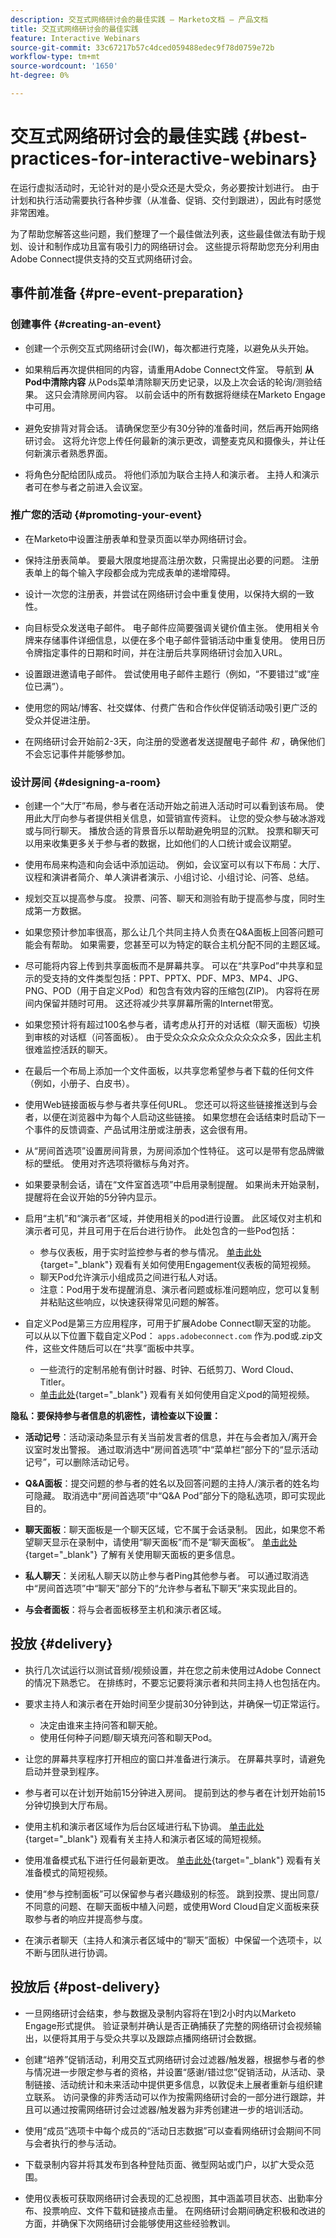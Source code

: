 ```yaml
---
description: 交互式网络研讨会的最佳实践 — Marketo文档 — 产品文档
title: 交互式网络研讨会的最佳实践
feature: Interactive Webinars
source-git-commit: 33c67217b57c4dced059488edec9f78d0759e72b
workflow-type: tm+mt
source-wordcount: '1650'
ht-degree: 0%

---
```


# 交互式网络研讨会的最佳实践 {#best-practices-for-interactive-webinars}

在运行虚拟活动时，无论针对的是小受众还是大受众，务必要按计划进行。 由于计划和执行活动需要执行各种步骤（从准备、促销、交付到跟进），因此有时感觉非常困难。

为了帮助您解答这些问题，我们整理了一个最佳做法列表，这些最佳做法有助于规划、设计和制作成功且富有吸引力的网络研讨会。 这些提示将帮助您充分利用由Adobe Connect提供支持的交互式网络研讨会。

## 事件前准备 {#pre-event-preparation}

### 创建事件 {#creating-an-event}

* 创建一个示例交互式网络研讨会(IW)，每次都进行克隆，以避免从头开始。

* 如果稍后再次提供相同的内容，请重用Adobe Connect文件室。 导航到 **从Pod中清除内容** 从Pods菜单清除聊天历史记录，以及上次会话的轮询/测验结果。 这只会清除房间内容。 以前会话中的所有数据将继续在Marketo Engage中可用。

* 避免安排背对背会话。 请确保您至少有30分钟的准备时间，然后再开始网络研讨会。 这将允许您上传任何最新的演示更改，调整麦克风和摄像头，并让任何新演示者熟悉界面。

* 将角色分配给团队成员。 将他们添加为联合主持人和演示者。 主持人和演示者可在参与者之前进入会议室。

### 推广您的活动 {#promoting-your-event}

* 在Marketo中设置注册表单和登录页面以举办网络研讨会。

* 保持注册表简单。 要最大限度地提高注册次数，只需提出必要的问题。 注册表单上的每个输入字段都会成为完成表单的递增障碍。

* 设计一次您的注册表，并尝试在网络研讨会中重复使用，以保持大纲的一致性。

* 向目标受众发送电子邮件。 电子邮件应简要强调关键价值主张。 使用相关令牌来存储事件详细信息，以便在多个电子邮件营销活动中重复使用。 使用日历令牌指定事件的日期和时间，并在注册后共享网络研讨会加入URL。

* 设置跟进邀请电子邮件。 尝试使用电子邮件主题行（例如，“不要错过”或“座位已满”）。

* 使用您的网站/博客、社交媒体、付费广告和合作伙伴促销活动吸引更广泛的受众并促进注册。

* 在网络研讨会开始前2-3天，向注册的受邀者发送提醒电子邮件 _和_ ，确保他们不会忘记事件并能够参加。

### 设计房间 {#designing-a-room}

* 创建一个“大厅”布局，参与者在活动开始之前进入活动时可以看到该布局。 使用此大厅向参与者提供相关信息，如营销宣传资料。 让您的受众参与破冰游戏或与同行聊天。 播放合适的背景音乐以帮助避免明显的沉默。 投票和聊天可以用来收集更多关于参与者的数据，比如他们的人口统计或会议期望。

* 使用布局来构造和向会话中添加运动。 例如，会议室可以有以下布局：大厅、议程和演讲者简介、单人演讲者演示、小组讨论、小组讨论、问答、总结。

* 规划交互以提高参与度。 投票、问答、聊天和测验有助于提高参与度，同时生成第一方数据。

* 如果您预计参加率很高，那么让几个共同主持人负责在Q&amp;A面板上回答问题可能会有帮助。 如果需要，您甚至可以为特定的联合主机分配不同的主题区域。

* 尽可能将内容上传到共享面板而不是屏幕共享。 可以在“共享Pod”中共享和显示的受支持的文件类型包括：PPT、PPTX、PDF、MP3、MP4、JPG、PNG、POD（用于自定义Pod）和包含有效内容的压缩包(ZIP)。 内容将在房间内保留并随时可用。 这还将减少共享屏幕所需的Internet带宽。

* 如果您预计将有超过100名参与者，请考虑从打开的对话框（聊天面板）切换到审核的对话框（问答面板）。 由于受众众众众众众众众众众众多，因此主机很难监控活跃的聊天。

* 在最后一个布局上添加一个文件面板，以共享您希望参与者下载的任何文件（例如，小册子、白皮书）。

* 使用Web链接面板与参与者共享任何URL。 您还可以将这些链接推送到与会者，以便在浏览器中为每个人启动这些链接。 如果您想在会话结束时启动下一个事件的反馈调查、产品试用注册或注册表，这会很有用。

* 从“房间首选项”设置房间背景，为房间添加个性特征。 这可以是带有您品牌徽标的壁纸。 使用对齐选项将徽标与角对齐。

* 如果要录制会话，请在“文件室首选项”中启用录制提醒。 如果尚未开始录制，提醒将在会议开始的5分钟内显示。

* 启用“主机”和“演示者”区域，并使用相关的pod进行设置。 此区域仅对主机和演示者可见，并且可用于在后台进行协作。 此处包含的一些Pod包括：
   * 参与仪表板，用于实时监控参与者的参与情况。 [单击此处](https://www.youtube.com/watch?v=gf5fu0JK9Hk){target="_blank"} 观看有关如何使用Engagement仪表板的简短视频。
   * 聊天Pod允许演示小组成员之间进行私人对话。
   * 注意：Pod用于发布提醒消息、演示者问题或标准问题响应，您可以复制并粘贴这些响应，以快速获得常见问题的解答。

* 自定义Pod是第三方应用程序，可用于扩展Adobe Connect聊天室的功能。 可以从以下位置下载自定义Pod： `apps.adobeconnect.com` 作为.pod或.zip文件，这些文件随后可以在“共享”面板中共享。
   * 一些流行的定制吊舱有倒计时器、时钟、石纸剪刀、Word Cloud、Titler。
   * [单击此处](https://www.youtube.com/watch?v=1w5nqJqEHQw){target="_blank"} 观看有关如何使用自定义pod的简短视频。

**隐私：要保持参与者信息的机密性，请检查以下设置：**

* **活动记号**：活动滚动条显示有关当前发言者的信息，并在与会者加入/离开会议室时发出警报。 通过取消选中“房间首选项”中“菜单栏”部分下的“显示活动记号”，可以删除活动记号。

* **Q&amp;A面板**：提交问题的参与者的姓名以及回答问题的主持人/演示者的姓名均可隐藏。 取消选中“房间首选项”中“Q&amp;A Pod”部分下的隐私选项，即可实现此目的。

* **聊天面板**：聊天面板是一个聊天区域，它不属于会话录制。 因此，如果您不希望聊天显示在录制中，请使用“聊天面板”而不是“聊天面板”。 [单击此处](https://helpx.adobe.com/adobe-connect/using/notes-chat-q-a-polls.html#chat_panel){target="_blank"} 了解有关使用聊天面板的更多信息。

* **私人聊天**：关闭私人聊天以防止参与者Ping其他参与者。 可以通过取消选中“房间首选项”中“聊天”部分下的“允许参与者私下聊天”来实现此目的。

* **与会者面板**：将与会者面板移至主机和演示者区域。

## 投放 {#delivery}

* 执行几次试运行以测试音频/视频设置，并在您之前未使用过Adobe Connect的情况下熟悉它。 在排练时，不要忘记要将演示者和共同主持人也包括在内。

* 要求主持人和演示者在开始时间至少提前30分钟到达，并确保一切正常运行。
   * 决定由谁来主持问答和聊天舱。
   * 使用任何种子问题/聊天填充问答和聊天Pod。

* 让您的屏幕共享程序打开相应的窗口并准备进行演示。 在屏幕共享时，请避免启动并登录到程序。

* 参与者可以在计划开始前15分钟进入房间。 提前到达的参与者在计划开始前15分钟切换到大厅布局。

* 使用主机和演示者区域作为后台区域进行私下协调。 [单击此处](https://www.youtube.com/watch?v=11GkcvIUttY){target="_blank"} 观看有关主持人和演示者区域的简短视频。

* 使用准备模式私下进行任何最新更改。 [单击此处](https://www.youtube.com/watch?v=kUya84sx-E4){target="_blank"} 观看有关准备模式的简短视频。

* 使用“参与控制面板”可以保留参与者兴趣级别的标签。 跳到投票、提出同意/不同意的问题、在聊天面板中植入问题，或使用Word Cloud自定义面板来获取参与者的响应并提高参与度。

* 在演示者聊天（主持人和演示者区域中的“聊天”面板）中保留一个选项卡，以不断与团队进行协调。

## 投放后 {#post-delivery}

* 一旦网络研讨会结束，参与数据及录制内容将在1到2小时内以Marketo Engage形式提供。 验证录制并确认是否正确捕获了完整的网络研讨会视频输出，以便将其用于与受众共享以及跟踪点播网络研讨会数据。

* 创建“培养”促销活动，利用交互式网络研讨会过滤器/触发器，根据参与者的参与情况进一步限定参与者的资格，并设置“感谢/错过您”促销活动，从活动、录制链接、活动统计和未来活动中提供更多信息，以敦促未上展者重新与组织建立联系。 访问录像的非秀活动可以作为按需网络研讨会的一部分进行跟踪，并且可以通过按需网络研讨会过滤器/触发器为非秀创建进一步的培训活动。

* 使用“成员”选项卡中每个成员的“活动日志数据”可以查看网络研讨会期间不同与会者执行的参与活动。

* 下载录制内容并将其发布到各种登陆页面、微型网站或门户，以扩大受众范围。

* 使用仪表板可获取网络研讨会表现的汇总视图，其中涵盖项目状态、出勤率分布、投票响应、文件下载和链接点击量。 在网络研讨会期间确定积极和改进的方面，并确保下次网络研讨会能够使用这些经验教训。
